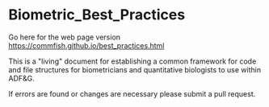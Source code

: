 # Biometric_Best_Practices

Go here for the web page version https://commfish.github.io/best_practices.html

This is a "living" document for establishing a common framework for code and file structures for biometricians and quantitative biologists to use within ADF&G.

If errors are found or changes are necessary please submit a pull request. 
